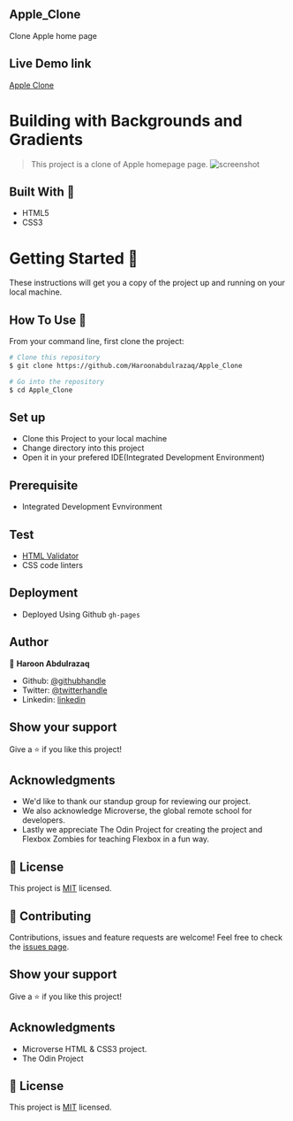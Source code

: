 ## Apple_Clone

Clone Apple home page

## Live Demo link
  [Apple Clone](https://haroonabdulrazaq.github.io/Apple_Clone/)

# Building with Backgrounds and Gradients

> This project is a clone of Apple homepage page.
> ![screenshot](https://srv4.imgonline.com.ua/result_img/imgonline-com-ua-twotoone-RsCjwiZSlzsFJQ.jpg)

## Built With 🔧

- HTML5
- CSS3

# Getting Started 🚀

These instructions will get you a copy of the project up and running on your local machine.


## How To Use 🔧

From your command line, first clone the project:

```bash
# Clone this repository
$ git clone https://github.com/Haroonabdulrazaq/Apple_Clone

# Go into the repository
$ cd Apple_Clone

```

## Set up
- Clone this Project to your local machine
- Change directory into this project
- Open it in your prefered IDE(Integrated Development Environment)

## Prerequisite
- Integrated Development Evnvironment

## Test
- [HTML Validator](https://validator.w3.org/)
- CSS code linters

## Deployment

- Deployed Using Github ```gh-pages```

## Author 

👤 **Haroon Abdulrazaq**

- Github: [@githubhandle](https://github.com/Haroonabdulrazaq)
- Twitter: [@twitterhandle](https://twitter.com/hanq_o)
- Linkedin: [linkedin](https://www.linkedin.com/in/haroonabdulrazaq)

## Show your support
Give a ⭐️ if you like this project!

## Acknowledgments
- We'd like to thank our standup group for reviewing our project.
- We also acknowledge Microverse, the global remote school for developers.
- Lastly we appreciate The Odin Project for creating the project and Flexbox Zombies for teaching Flexbox in a fun way.

## 📝 License

This project is [MIT](lic.url) licensed.

## :handshake: Contributing

Contributions, issues and feature requests are welcome!
Feel free to check the [issues page](issues/).

## Show your support

Give a :star:️ if you like this project!

## Acknowledgments

- Microverse HTML & CSS3 project.
- The Odin Project

## :memo: License

This project is [MIT](lic.url) licensed.
